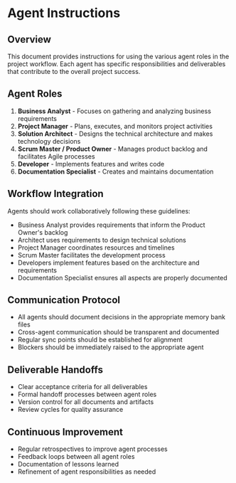 # Agent Instructions

## Overview
This document provides instructions for using the various agent roles in the project workflow. Each agent has specific responsibilities and deliverables that contribute to the overall project success.

## Agent Roles
1. **Business Analyst** - Focuses on gathering and analyzing business requirements
2. **Project Manager** - Plans, executes, and monitors project activities
3. **Solution Architect** - Designs the technical architecture and makes technology decisions
4. **Scrum Master / Product Owner** - Manages product backlog and facilitates Agile processes
5. **Developer** - Implements features and writes code
6. **Documentation Specialist** - Creates and maintains documentation

## Workflow Integration
Agents should work collaboratively following these guidelines:
- Business Analyst provides requirements that inform the Product Owner's backlog
- Architect uses requirements to design technical solutions
- Project Manager coordinates resources and timelines
- Scrum Master facilitates the development process
- Developers implement features based on the architecture and requirements
- Documentation Specialist ensures all aspects are properly documented

## Communication Protocol
- All agents should document decisions in the appropriate memory bank files
- Cross-agent communication should be transparent and documented
- Regular sync points should be established for alignment
- Blockers should be immediately raised to the appropriate agent

## Deliverable Handoffs
- Clear acceptance criteria for all deliverables
- Formal handoff processes between agent roles
- Version control for all documents and artifacts
- Review cycles for quality assurance

## Continuous Improvement
- Regular retrospectives to improve agent processes
- Feedback loops between all agent roles
- Documentation of lessons learned
- Refinement of agent responsibilities as needed
